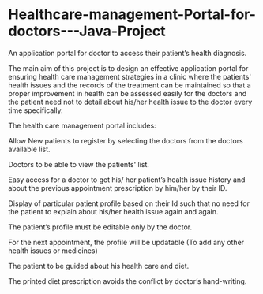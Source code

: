 # Healthcare-management-Portal-for-doctors---Java-Project
An application portal for doctor to access their patient’s health diagnosis.

The main aim of this project is to design an effective application portal for ensuring health care management strategies in a clinic where the patients' health issues and the records of the treatment can be maintained so that a proper improvement in health can be assessed easily for the doctors and the patient need not to detail about his/her health issue to the doctor every time specifically.  


The health care management portal includes:

Allow New patients to register by selecting the doctors from the doctors available list.

Doctors to be able to view the patients' list.

Easy access for a doctor to get his/ her patient’s health issue history and about the previous appointment prescription by him/her by their ID.

Display of particular patient profile based on their Id such that no need for the patient to explain about his/her health issue again and again.

The patient’s profile must be editable only by the doctor.

For the next appointment, the profile will be updatable (To add any other health issues or medicines)

The patient to be guided about his health care and diet.

The printed diet prescription avoids the conflict by doctor’s hand-writing.
